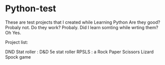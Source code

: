 # Python-test
These are test projects that I created while Learning Python
Are they good? Probaly not. Do they work? Probaly. Did I learn somting while wrting them? Oh Yes. 

Project list: 

DND Stat roller  : D&D 5e stat roller
RPSLS            : a Rock Paper Scissors Lizard Spock game
